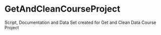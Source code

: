GetAndCleanCourseProject
========================

Script, Documentation and Data Set created for Get and Clean Data Course Project
